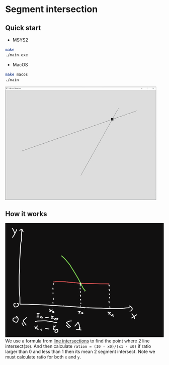 # Segment intersection

## Quick start

- MSYS2

```bash
make
./main.exe
```

- MacOS

```bash
make macos
./main
```

![Demo](segmentintersect.gif)

## How it works

![How it works](howitworks.PNG)
We use a formula from [line intersections](https://github.com/thanhfphan/math-and-game/tree/master/collision_detection/line-intersections) to find the point where 2 line intersect(`I0`). And then calculate `ration = (I0 - x0)/(x1 - x0)` if ratio larger than 0 and less than 1 then its mean 2 segment intersect. Note we must calculate ratio for both `x` and `y`.